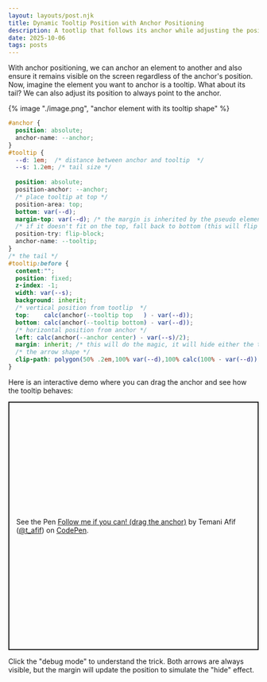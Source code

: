 ```yaml
---
layout: layouts/post.njk
title: Dynamic Tooltip Position with Anchor Positioning
description: A tootlip that follows its anchor while adjusting the position of its tail
date: 2025-10-06
tags: posts
---
```


With anchor positioning, we can anchor an element to another and also ensure it remains visible on the screen regardless of the anchor's position. Now, imagine the element you want to anchor is a tooltip. What about its tail? We can also adjust its position to always point to the anchor.

{% image "./image.png", "anchor element with its tooltip shape" %}

```css
#anchor {
  position: absolute;
  anchor-name: --anchor;
}
#tooltip {
  --d: 1em;  /* distance between anchor and tooltip  */
  --s: 1.2em; /* tail size */
  
  position: absolute; 
  position-anchor: --anchor;
  /* place tooltip at top */
  position-area: top;
  bottom: var(--d);
  margin-top: var(--d); /* the margin is inherited by the pseudo element, it does nothing here */
  /* if it doesn't fit on the top, fall back to bottom (this will flip the margin as well) */
  position-try: flip-block; 
  anchor-name: --tooltip;
}
/* the tail */
#tooltip:before {
  content:"";
  position: fixed;
  z-index: -1;
  width: var(--s);
  background: inherit;
  /* vertical position from tootlip  */
  top:    calc(anchor(--tooltip top   ) - var(--d));
  bottom: calc(anchor(--tooltip bottom) - var(--d));
  /* horizontal position from anchor */
  left: calc(anchor(--anchor center) - var(--s)/2);
  margin: inherit; /* this will do the magic, it will hide either the top or the bottom of the shape */
  /* the arrow shape */
  clip-path: polygon(50% .2em,100% var(--d),100% calc(100% - var(--d)),50% calc(100% - .2em),0 calc(100% - var(--d)),0 var(--d));
}
```

Here is an interactive demo where you can drag the anchor and see how the tooltip behaves:

<p class="codepen" data-height="500" data-default-tab="result" data-slug-hash="RNrKmpY" data-pen-title="Follow me if you can! (drag the anchor)" data-preview="true" data-user="t_afif" style="height: 500px; box-sizing: border-box; display: flex; align-items: center; justify-content: center; border: 2px solid; margin: 1em 0; padding: 1em;">
  <span>See the Pen <a href="https://codepen.io/t_afif/pen/RNrKmpY">
  Follow me if you can! (drag the anchor)</a> by Temani Afif (<a href="https://codepen.io/t_afif">@t_afif</a>)
  on <a href="https://codepen.io">CodePen</a>.</span>
</p>
<script async src="https://public.codepenassets.com/embed/index.js"></script>


Click the "debug mode" to understand the trick. Both arrows are always visible, but the margin will update the position to simulate the "hide" effect. 